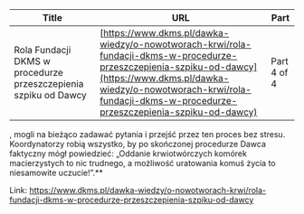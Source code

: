 | **Title**       | **URL**           | **Part**              |
|-----------------|-------------------|-----------------------|
| Rola Fundacji DKMS w procedurze przeszczepienia szpiku od Dawcy         | [https://www.dkms.pl/dawka-wiedzy/o-nowotworach-krwi/rola-fundacji-dkms-w-procedurze-przeszczepienia-szpiku-od-dawcy](https://www.dkms.pl/dawka-wiedzy/o-nowotworach-krwi/rola-fundacji-dkms-w-procedurze-przeszczepienia-szpiku-od-dawcy)    | Part 4 of 4          |

, mogli na bieżąco zadawać pytania i przejść przez ten proces bez stresu. Koordynatorzy robią wszystko, by po skończonej procedurze Dawca faktyczny mógł powiedzieć: „Oddanie krwiotwórczych komórek macierzystych to nic trudnego, a możliwość uratowania komuś życia to niesamowite uczucie!”.**


  




Link: https://www.dkms.pl/dawka-wiedzy/o-nowotworach-krwi/rola-fundacji-dkms-w-procedurze-przeszczepienia-szpiku-od-dawcy
